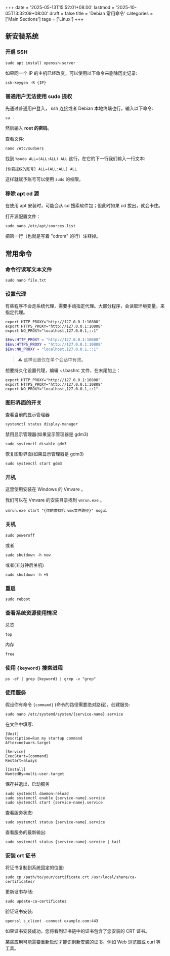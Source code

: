 +++
date = '2025-05-13T15:52:01+08:00'
lastmod = '2025-10-05T13:32:09+08:00'
draft = false
title = 'Debian 常用命令'
categories = ['Main Sections']
tags = ['Linux']
+++

## 新安装系统
### 开启 SSH
```shell
sudo apt install openssh-server
```

如果同一个 IP 的主机已经改变，可以使用以下命令来删除历史记录:

```
ssh-keygen -R {IP}
```

### 普通用户无法使用 sudo 提权
先通过普通用户登入， ssh 连接或者 Debian 本地终端也行，输入以下命令:

```shell
su -
```

然后输入 **root 的密码**。

查看文件:

```shell
nano /etc/sudoers
```

找到 `%sudo ALL=(ALL:ALL) ALL` 这行，在它的下一行我们输入一行文本:

```shell
{你要提权的账号} ALL=(ALL:ALL) ALL
```

这样就赋予账号可以使用 `sudo` 的权限。

### 移除 apt cd 源
在使用 apt 安装时，可能会从 cd 搜索软件包；但此时如果 cd 拔出，就会卡住。

打开源配置文件：

```shell
sudo nano /etc/apt/sources.list
```

把第一行（也就是写着 "cdrom" 的行）注释掉。

## 常用命令
### 命令行读写文本文件
```shell
sudo nano file.txt
```

### 设置代理
有些程序不会走系统代理，需要手动指定代理。大部分程序，会读取环境变量，来指定代理。

```shell
export HTTP_PROXY="http://127.0.0.1:10808"
export HTTPS_PROXY="http://127.0.0.1:10808"
export NO_PROXY="localhost,127.0.0.1,::1"
```

```powershell
$Env:HTTP_PROXY = "http://127.0.0.1:10808"
$Env:HTTPS_PROXY = "http://127.0.0.1:10808"
$Env:NO_PROXY = "localhost,127.0.0.1,::1"
```

> ⚠️ 这样设置仅在单个会话中有效。

想要持久化设置代理，编辑 ~/.bashrc 文件，在末尾加上：

```shell
export HTTP_PROXY="http://127.0.0.1:10808"
export HTTPS_PROXY="http://127.0.0.1:10808"
export NO_PROXY="localhost,127.0.0.1,::1"
```

### 图形界面的开关
查看当前的显示管理器

```shell
systemctl status display-manager
```

禁用显示管理器(如果显示管理器是 gdm3)

```shell
sudo systemctl disable gdm3
```

恢复图形界面(如果显示管理器是 gdm3)

```shell
sudo systemctl start gdm3
```

### 开机
这里使用安装在 Windows 的 Vmvare 。

我们可以在 Vmvare 的安装目录找到 `vmrun.exe` 。

```shell
vmrun.exe start "{你的虚拟机.vmx文件路径}" nogui
```

### 关机
```shell
sudo poweroff
```

或者

```shell
sudo shutdown -h now
```

或者(五分钟后关机)

```shell
sudo shutdown -h +5
```

### 重启
```shell
sudo reboot
```

### 查看系统资源使用情况
总览

```shell
top
```

内存

```shell
free
```

### 使用 `{keyword}` 搜索进程
```shell
ps -ef | grep {keyword} | grep -v "grep"
```

### 使用服务
假设你有命令 `{command}` (命令的路径需要绝对路径)，创建服务:

```shell
sudo nano /etc/systemd/system/{service-name}.service
```

在文件中填写:

``` {name = ".service"}
[Unit]
Description=Run my startup command
After=network.target

[Service]
ExecStart={command}
Restart=always

[Install]
WantedBy=multi-user.target
```

保存并退出，启动服务

```shell
sudo systemctl daemon-reload
sudo systemctl enable {service-name}.service
sudo systemctl start {service-name}.service
```

查看服务状态:

```shell
sudo systemctl status {service-name}.service
```

查看服务的最新输出:

```shell
sudo systemctl status {service-name}.service | tail
```

### 安装 crt 证书
将证书复制到系统固定的位置:

```shell
sudo cp /path/to/your/certificate.crt /usr/local/share/ca-certificates/
```

更新证书存储:

```shell
sudo update-ca-certificates
```

验证证书安装:

```shell
openssl s_client -connect example.com:443
```

如果证书安装成功，您将看到证书链中的证书包含了您安装的 CRT 证书。

某些应用可能需要重新启动才能识别新安装的证书，例如 Web 浏览器或 curl 等工具。
